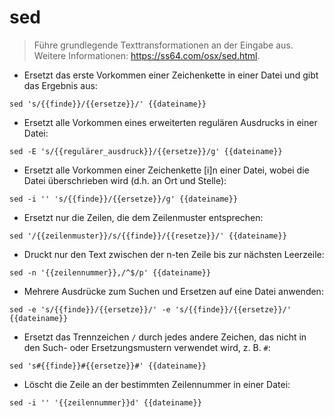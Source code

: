 # sed

> Führe grundlegende Texttransformationen an der Eingabe aus.
> Weitere Informationen: <https://ss64.com/osx/sed.html>.

- Ersetzt das erste Vorkommen einer Zeichenkette in einer Datei und gibt das Ergebnis aus:

`sed 's/{{finde}}/{{ersetze}}/' {{dateiname}}`

- Ersetzt alle Vorkommen eines erweiterten regulären Ausdrucks in einer Datei:

`sed -E 's/{{regulärer_ausdruck}}/{{ersetze}}/g' {{dateiname}}`

- Ersetzt alle Vorkommen einer Zeichenkette [i]n einer Datei, wobei die Datei überschrieben wird (d.h. an Ort und Stelle):

`sed -i '' 's/{{finde}}/{{ersetze}}/g' {{dateiname}}`

- Ersetzt nur die Zeilen, die dem Zeilenmuster entsprechen:

`sed '/{{zeilenmuster}}/s/{{finde}}/{{resetze}}/' {{dateiname}}`

- Druckt nur den Text zwischen der n-ten Zeile bis zur nächsten Leerzeile:

`sed -n '{{zeilennummer}},/^$/p' {{dateiname}}`

- Mehrere Ausdrücke zum Suchen und Ersetzen auf eine Datei anwenden:

`sed -e 's/{{finde}}/{{ersetze}}/' -e 's/{{finde}}/{{ersetze}}/' {{dateiname}}`

- Ersetzt das Trennzeichen `/` durch jedes andere Zeichen, das nicht in den Such- oder Ersetzungsmustern verwendet wird, z. B. `#`:

`sed 's#{{finde}}#{{ersetze}}#' {{dateiname}}`

- Löscht die Zeile an der bestimmten Zeilennummer in einer Datei:

`sed -i '' '{{zeilennummer}}d' {{dateiname}}`
